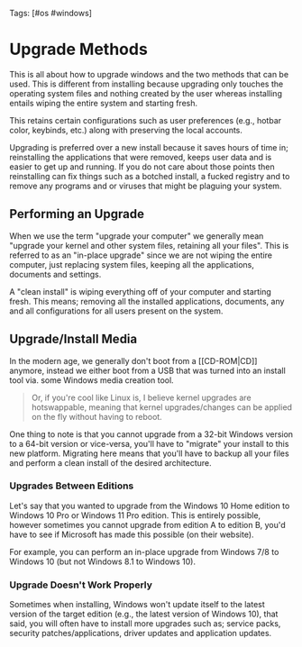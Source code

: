 Tags: [#os #windows]

# Upgrade Methods

This is all about how to upgrade windows and the two methods that can be used. This is different from installing because upgrading only touches the operating system files and nothing created by the user whereas installing entails wiping the entire system and starting fresh.

This retains certain configurations such as user preferences (e.g., hotbar color, keybinds, etc.) along with preserving the local accounts.

Upgrading is preferred over a new install because it saves hours of time in; reinstalling the applications that were removed, keeps user data and is easier to get up and running. If you do not care about those points then reinstalling can fix things such as a botched install, a fucked registry and to remove any programs and or viruses that might be plaguing your system.

## Performing an Upgrade

When we use the term "upgrade your computer" we generally mean "upgrade your kernel and other system files, retaining all your files". This is referred to as an "in-place upgrade" since we are not wiping the entire computer, just replacing system files, keeping all the applications, documents and settings.

A "clean install" is wiping everything off of your computer and starting fresh. This means; removing all the installed applications, documents, any and all configurations for all users present on the system.

## Upgrade/Install Media

In the modern age, we generally don't boot from a [[CD-ROM|CD]] anymore, instead we either boot from a USB that was turned into an install tool via. some Windows media creation tool.

>Or, if you're cool like Linux is, I believe kernel upgrades are hotswappable, meaning that kernel upgrades/changes can be applied on the fly without having to reboot.

One thing to note is that you cannot upgrade from a 32-bit Windows version to a 64-bit version or vice-versa, you'll have to "migrate" your install to this new platform. Migrating here means that you'll have to backup all your files and perform a clean install of the desired architecture.

### Upgrades Between Editions

Let's say that you wanted to upgrade from the Windows 10 Home edition to Windows 10 Pro or Windows 11 Pro edition. This is entirely possible, however sometimes you cannot upgrade from edition A to edition B, you'd have to see if Microsoft has made this possible (on their website).

For example, you can perform an in-place upgrade from Windows 7/8 to Windows 10 (but not Windows 8.1 to Windows 10).

### Upgrade Doesn't Work Properly

Sometimes when installing, Windows won't update itself to the latest version of the target edition (e.g., the latest version of Windows 10), that said, you will often have to install more upgrades such as; service packs, security patches/applications, driver updates and application updates.
